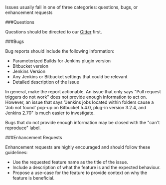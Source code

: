 Issues usually fall in one of three categories: questions, bugs, or enhancement requests

###Questions

Questions should be directed to our [Gitter](https://gitter.im/parameterized-builds/Lobby) first.

###Bugs

Bug reports should include the following information:

- Parameterized Builds for Jenkins plugin version
- Bitbucket version
- Jenkins Version
- Any Jenkins or Bitbucket settings that could be relevant
- Detailed description of the issue

In general, make the report actionable. An issue that only says "Pull request triggers do not work" does not provide
enough information to act on. However, an issue that says "Jenkins jobs located within folders cause a 'Job not found'
pop-up on Bitbucket 5.4.0, plug-in version 3.2.4, and Jenkins 2.70" is much easier to investigate.

Bugs that do not provide enough information may be closed with the "can't reproduce" label.


###Enhancement Requests

Enhancement requests are highly encouraged and should follow these guidelines:

- Use the requested feature name as the title of the issue.
- Include a description of what the feature is and the expected behaviour.
- Propose a use-case for the feature to provide context on why the feature is beneficial.